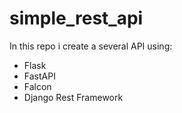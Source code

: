 # simple_rest_api
In this repo i create a several API using:
- Flask
- FastAPI
- Falcon
- Django Rest Framework
